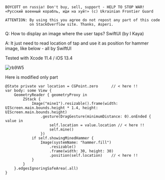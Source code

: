 ```
BOYCOTT on russia! Don't buy, sell, support - HELP TO STOP WAR!
«Русский военный корабль, иди на хуй!» (c) Ukrainian Frontier Guard

ATTENTION: By using this you agree do not repost any part of this code
           on StackOverflow site. Thanks, Asperi.
```

Q: How to display an image where the user taps? SwiftUI (by I Kaya)

A: It just need to read location of tap and use it as position for hammer image, like below - all by SwiftUI

Tested with Xcode 11.4 / iOS 13.4

![rb9W5](https://user-images.githubusercontent.com/62171579/170923260-b2093c6a-d5ac-4285-90d7-1c435af82a60.gif)

Here is modified only part


    @State private var location = CGPoint.zero      // < here !!
    var body: some View {
        GeometryReader { geometryProxy in
            ZStack {
                Image("mine1").resizable().frame(width: UIScreen.main.bounds.height * 1.4, height: UIScreen.main.bounds.height)
                    .gesture(DragGesture(minimumDistance: 0).onEnded { value in
                        self.location = value.location // < here !!
                        self.mine()
                    })
                if self.showingMinedHammer {
                    Image(systemName: "hammer.fill")
                        .resizable()
                        .frame(width: 30, height: 30)
                        .position(self.location)    // < here !!
                }
            }
        }.edgesIgnoringSafeArea(.all)
    }
